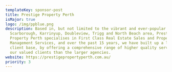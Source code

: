 ```yaml
---
templateKey: sponsor-post
title: Prestige Property Perth
isMajor: true
logo: /img/ppblue.png
description: Based in, but not limited to the vibrant and ever-popular
  Scarborough, Karrinyup, Doubleview, Trigg and North Beach area, Prestige
  Property Perth specialises in First Class Real Estate Sales and Property
  Management Services, and over the past 15 years, we have built up a loyal
  client base, by offering a comprehensive range of higher quality services to
  our valued clients than the larger agencies.
website: https://prestigepropertyperth.com.au/
priority: 3
---
```

